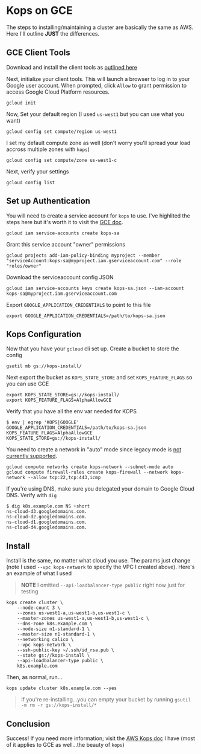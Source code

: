 # Kops on GCE

The steps to installing/maintaining a cluster are basically the same as AWS. Here I'll outline **JUST** the differences.

## GCE Client Tools

Download and install the client tools as [outlined here](https://cloud.google.com/sdk/)

Next, initialize your client tools. This will launch a browser to log in to your Google user account. When prompted, click `Allow` to grant permission to access Google Cloud Platform resources.

```
gcloud init
```

Now, Set your default region (I used `us-west1` but you can use what you want)

```
gcloud config set compute/region us-west1
```

I set my default compute zone as well (don't worry you'll spread your load accross multiple zones with `kops`)

```
gcloud config set compute/zone us-west1-c
```

Next, verify your settings

```
gcloud config list
```

## Set up Authentication

You will need to create a service account for `kops` to use. I've highlited the steps here but it's worth it to visit the [GCE doc](https://cloud.google.com/docs/authentication/production#obtaining_and_providing_service_account_credentials_manually).

```
gcloud iam service-accounts create kops-sa
```

Grant this service account "owner" permissions

```
gcloud projects add-iam-policy-binding myproject --member "serviceAccount:kops-sa@myproject.iam.gserviceaccount.com" --role "roles/owner"
```

Download the serviceaccount config JSON

```
gcloud iam service-accounts keys create kops-sa.json --iam-account kops-sa@myproject.iam.gserviceaccount.com
```

Export `GOOGLE_APPLICATION_CREDENTIALS` to point to this file

```
export GOOGLE_APPLICATION_CREDENTIALS=/path/to/kops-sa.json
```

## Kops Configuration

Now that you have your `gcloud` cli set up. Create a bucket to store the config

```
gsutil mb gs://kops-install/
```

Next export the bucket as `KOPS_STATE_STORE` and set `KOPS_FEATURE_FLAGS` so you can use GCE

```
export KOPS_STATE_STORE=gs://kops-install/
export KOPS_FEATURE_FLAGS=AlphaAllowGCE
```

Verify that you have all the env var needed for KOPS

```
$ env | egrep 'KOPS|GOOGLE'
GOOGLE_APPLICATION_CREDENTIALS=/path/to/kops-sa.json
KOPS_FEATURE_FLAGS=AlphaAllowGCE
KOPS_STATE_STORE=gs://kops-install/
```

You need to create a network in "auto" mode since legacy mode is [not currently supported](https://github.com/kubernetes/kops/issues/4608).

```
gcloud compute networks create kops-network --subnet-mode auto
gcloud compute firewall-rules create kops-firewall --network kops-network --allow tcp:22,tcp:443,icmp
```

If you're using DNS, make sure you delegated your domain to Google Cloud DNS. Verify with `dig`

```
$ dig k8s.example.com NS +short
ns-cloud-d3.googledomains.com.
ns-cloud-d2.googledomains.com.
ns-cloud-d1.googledomains.com.
ns-cloud-d4.googledomains.com.
```

## Install

Install is the same, no matter what cloud you use. The params just change (note I used `--vpc kops-network` to specify the VPC I created above). Here's an example of what I used

> **NOTE** I omitted `--api-loadbalancer-type public` right now just for testing

```
kops create cluster \
    --node-count 3 \
    --zones us-west1-a,us-west1-b,us-west1-c \
    --master-zones us-west1-a,us-west1-b,us-west1-c \
    --dns-zone k8s.example.com \
    --node-size n1-standard-1 \
    --master-size n1-standard-1 \
    --networking calico \
    --vpc kops-network \
    --ssh-public-key ~/.ssh/id_rsa.pub \
    --state gs://kops-install \
    --api-loadbalancer-type public \
    k8s.example.com
```

Then, as normal, run...


```
kops update cluster k8s.example.com --yes
```

> If you're re-installing...you can empty your bucket by running `gsutil -m rm -r gs://kops-install/*`

## Conclusion

Success! If you need more information; visit the [AWS Kops doc](k8s-kops.md) I have (most of it applies to GCE as well...the beauty of `kops`)
